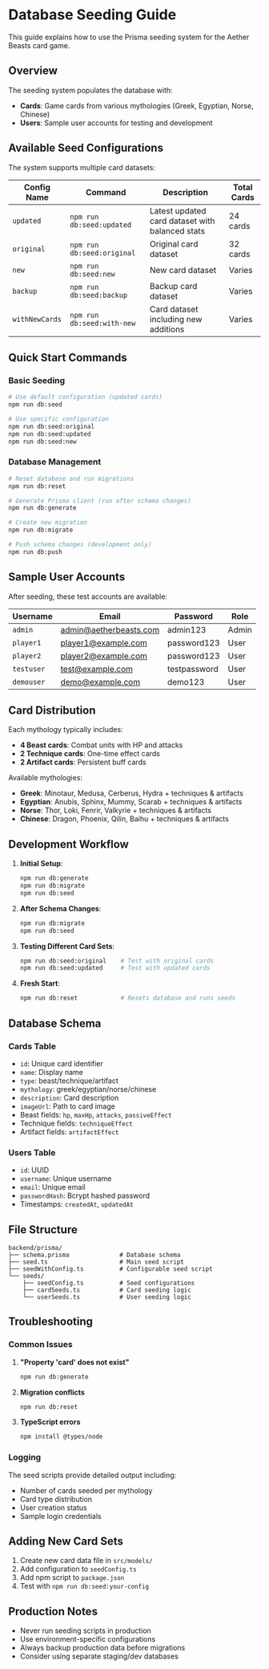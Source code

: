 # Database Seeding Guide

This guide explains how to use the Prisma seeding system for the Aether Beasts card game.

## Overview

The seeding system populates the database with:
- **Cards**: Game cards from various mythologies (Greek, Egyptian, Norse, Chinese)
- **Users**: Sample user accounts for testing and development

## Available Seed Configurations

The system supports multiple card datasets:

| Config Name | Command | Description | Total Cards |
|-------------|---------|-------------|-------------|
| `updated` | `npm run db:seed:updated` | Latest updated card dataset with balanced stats | 24 cards |
| `original` | `npm run db:seed:original` | Original card dataset | 32 cards |
| `new` | `npm run db:seed:new` | New card dataset | Varies |
| `backup` | `npm run db:seed:backup` | Backup card dataset | Varies |
| `withNewCards` | `npm run db:seed:with-new` | Card dataset including new additions | Varies |

## Quick Start Commands

### Basic Seeding
```bash
# Use default configuration (updated cards)
npm run db:seed

# Use specific configuration
npm run db:seed:original
npm run db:seed:updated
npm run db:seed:new
```

### Database Management
```bash
# Reset database and run migrations
npm run db:reset

# Generate Prisma client (run after schema changes)
npm run db:generate

# Create new migration
npm run db:migrate

# Push schema changes (development only)
npm run db:push
```

## Sample User Accounts

After seeding, these test accounts are available:

| Username | Email | Password | Role |
|----------|-------|----------|------|
| `admin` | admin@aetherbeasts.com | admin123 | Admin |
| `player1` | player1@example.com | password123 | User |
| `player2` | player2@example.com | password123 | User |
| `testuser` | test@example.com | testpassword | User |
| `demouser` | demo@example.com | demo123 | User |

## Card Distribution

Each mythology typically includes:
- **4 Beast cards**: Combat units with HP and attacks
- **2 Technique cards**: One-time effect cards
- **2 Artifact cards**: Persistent buff cards

Available mythologies:
- **Greek**: Minotaur, Medusa, Cerberus, Hydra + techniques & artifacts
- **Egyptian**: Anubis, Sphinx, Mummy, Scarab + techniques & artifacts
- **Norse**: Thor, Loki, Fenrir, Valkyrie + techniques & artifacts
- **Chinese**: Dragon, Phoenix, Qilin, Baihu + techniques & artifacts

## Development Workflow

1. **Initial Setup**:
   ```bash
   npm run db:generate
   npm run db:migrate
   npm run db:seed
   ```

2. **After Schema Changes**:
   ```bash
   npm run db:migrate
   npm run db:seed
   ```

3. **Testing Different Card Sets**:
   ```bash
   npm run db:seed:original    # Test with original cards
   npm run db:seed:updated     # Test with updated cards
   ```

4. **Fresh Start**:
   ```bash
   npm run db:reset            # Resets database and runs seeds
   ```

## Database Schema

### Cards Table
- `id`: Unique card identifier
- `name`: Display name
- `type`: beast/technique/artifact
- `mythology`: greek/egyptian/norse/chinese
- `description`: Card description
- `imageUrl`: Path to card image
- Beast fields: `hp`, `maxHp`, `attacks`, `passiveEffect`
- Technique fields: `techniqueEffect`
- Artifact fields: `artifactEffect`

### Users Table
- `id`: UUID
- `username`: Unique username
- `email`: Unique email
- `passwordHash`: Bcrypt hashed password
- Timestamps: `createdAt`, `updatedAt`

## File Structure

```
backend/prisma/
├── schema.prisma              # Database schema
├── seed.ts                    # Main seed script
├── seedWithConfig.ts          # Configurable seed script
└── seeds/
    ├── seedConfig.ts          # Seed configurations
    ├── cardSeeds.ts           # Card seeding logic
    └── userSeeds.ts           # User seeding logic
```

## Troubleshooting

### Common Issues

1. **"Property 'card' does not exist"**
   ```bash
   npm run db:generate
   ```

2. **Migration conflicts**
   ```bash
   npm run db:reset
   ```

3. **TypeScript errors**
   ```bash
   npm install @types/node
   ```

### Logging

The seed scripts provide detailed output including:
- Number of cards seeded per mythology
- Card type distribution
- User creation status
- Sample login credentials

## Adding New Card Sets

1. Create new card data file in `src/models/`
2. Add configuration to `seedConfig.ts`
3. Add npm script to `package.json`
4. Test with `npm run db:seed:your-config`

## Production Notes

- Never run seeding scripts in production
- Use environment-specific configurations
- Always backup production data before migrations
- Consider using separate staging/dev databases
